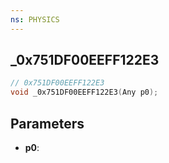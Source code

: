 ```yaml
---
ns: PHYSICS
---
```

## _0x751DF00EEFF122E3

```c
// 0x751DF00EEFF122E3
void _0x751DF00EEFF122E3(Any p0);
```

## Parameters
* **p0**:
